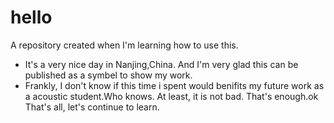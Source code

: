# hello
A repository created when I'm learning how to use this.

-  It's a very nice day in Nanjing,China. And I'm very glad this can be published as a symbel to
show my work.
-  Frankly, I don't know if this time i spent would benifits my future work as a acoustic student.Who knows.
At least, it is not bad. That's enough.ok That's all, let's continue to learn.
